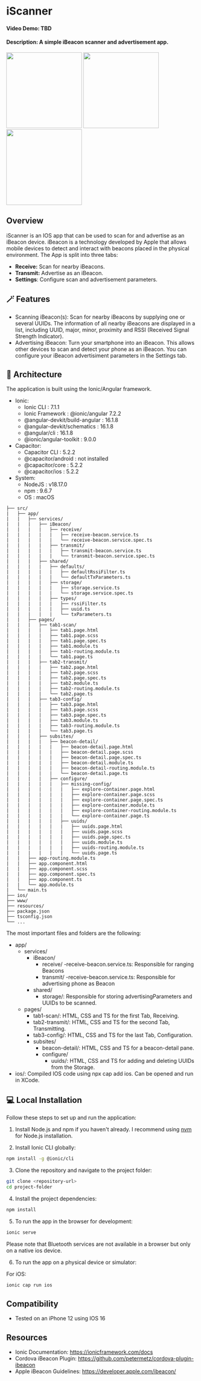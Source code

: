 # iScanner

#### Video Demo: TBD
#### Description: A simple iBeacon scanner and advertisement app.

<p float="left">
<img src="./screenshots/receive.PNG" width="200">
<img src="./screenshots/transmit.jpeg" width="200">
<img src="./screenshots/settings.jpeg" width="200">
</p>

## Overview

iScanner is an IOS app that can be used to scan for and advertise as an iBeacon device. iBeacon is a technology developed by Apple that allows mobile devices to detect and interact with beacons placed in the physical environment. The App is split into three tabs:

- **Receive:** Scan for nearby iBeacons.
- **Transmit:** Advertise as an iBeacon.
- **Settings**: Configure scan and advertisement parameters.

## 🪄 Features

- Scanning iBeacon(s): Scan for nearby iBeacons by supplying one or several UUIDs. The information of all nearby iBeacons are displayed in a list, including UUID, major, minor, proximity and RSSI (Received Signal Strength Indicator).
- Advertising iBeacon: Turn your smartphone into an iBeacon. This allows other devices to scan and detect your phone as an iBeacon. You can configure your iBeacon advertisiment parameters in the Settings tab.


## 🔧 Architecture

The application is built using the Ionic/Angular framework.

- Ionic:
    - Ionic CLI                     : 7.1.1
    - Ionic Framework               : @ionic/angular 7.2.2
    - @angular-devkit/build-angular : 16.1.8
    - @angular-devkit/schematics    : 16.1.8
    - @angular/cli                  : 16.1.8
    - @ionic/angular-toolkit        : 9.0.0
- Capacitor:
    - Capacitor CLI      : 5.2.2
    - @capacitor/android : not installed
    - @capacitor/core    : 5.2.2
    - @capacitor/ios     : 5.2.2
- System:
    - NodeJS : v18.17.0
    - npm    : 9.6.7
    - OS     : macOS



```plaintext
├── src/
|   ├── app/
|   |   ├── services/
|   |   |   ├── iBeacon/
|   |   |   |   ├── receive/
|   |   |   |   |   ├── receive-beacon.service.ts
|   |   |   |   |   └── receive-beacon.service.spec.ts
|   |   |   |   ├── transmit/
|   |   |   |   |   ├── transmit-beacon.service.ts
|   |   |   |   |   └── transmit-beacon.service.spec.ts
|   |   |   ├── shared/
|   |   |   |   ├── defaults/
|   |   |   |   |   ├── defaultRssiFilter.ts
|   |   |   |   |   └── defaultTxParameters.ts
|   |   |   |   ├── storage/
|   |   |   |   |   ├── storage.service.ts
|   |   |   |   |   └── storage.service.spec.ts
|   |   |   |   ├── types/
|   |   |   |   |   ├── rssiFilter.ts
|   |   |   |   |   ├── uuid.ts
|   |   |   |   |   └── txParameters.ts
|   |   ├── pages/
|   |   |   ├── tab1-scan/
|   |   |   |   ├── tab1.page.html
|   |   |   |   ├── tab1.page.scss
|   |   |   |   ├── tab1.page.spec.ts
|   |   |   |   ├── tab1.module.ts
|   |   |   |   ├── tab1-routing.module.ts
|   |   |   |   └── tab1.page.ts
|   |   |   ├── tab2-transmit/
|   |   |   |   ├── tab2.page.html
|   |   |   |   ├── tab2.page.scss
|   |   |   |   ├── tab2.page.spec.ts
|   |   |   |   ├── tab2.module.ts
|   |   |   |   ├── tab2-routing.module.ts
|   |   |   |   └── tab2.page.ts
|   |   |   ├── tab3-config/
|   |   |   |   ├── tab3.page.html
|   |   |   |   ├── tab3.page.scss
|   |   |   |   ├── tab3.page.spec.ts
|   |   |   |   ├── tab3.module.ts
|   |   |   |   ├── tab3-routing.module.ts
|   |   |   |   └── tab3.page.ts
|   |   |   ├── subsites/
|   |   |   |   ├── beacon-detail/
|   |   |   |   |   ├── beacon-detail.page.html
|   |   |   |   |   ├── beacon-detail.page.scss
|   |   |   |   |   ├── beacon-detail.page.spec.ts
|   |   |   |   |   ├── beacon-detail.module.ts
|   |   |   |   |   ├── beacon-detail-routing.module.ts
|   |   |   |   |   └── beacon-detail.page.ts
|   |   |   |   ├── configure/
|   |   |   |   |   ├── missing-config/
|   |   |   |   |   |   ├── explore-container.page.html
|   |   |   |   |   |   ├── explore-container.page.scss
|   |   |   |   |   |   ├── explore-container.page.spec.ts
|   |   |   |   |   |   ├── explore-container.module.ts
|   |   |   |   |   |   ├── explore-container-routing.module.ts
|   |   |   |   |   |   └── explore-container.page.ts
|   |   |   |   |   ├── uuids/
|   |   |   |   |   |   ├── uuids.page.html
|   |   |   |   |   |   ├── uuids.page.scss
|   |   |   |   |   |   ├── uuids.page.spec.ts
|   |   |   |   |   |   ├── uuids.module.ts
|   |   |   |   |   |   ├── uuids-routing.module.ts
|   |   |   |   |   |   └── uuids.page.ts
|   |   ├── app-routing.module.ts
|   |   ├── app.component.html
|   |   ├── app.component.scss
|   |   ├── app.component.spec.ts
|   |   ├── app.component.ts
|   |   └── app.module.ts
|   └── main.ts
├── ios/
├── www/
├── resources/
├── package.json
├── tsconfig.json
└── ...
```
The most important files and folders are the following:
- app/
    - services/
        - iBeacon/
            - receive/
                -receive-beacon.service.ts: Responsible for ranging Beacons
            - transmit/
                -receive-beacon.service.ts: Responsible for advertising phone as Beacon
        - shared/
            - storage/: Responsible for storing advertisingParameters and UUIDs to be scanned.
    - pages/
        - tab1-scan/: HTML, CSS and TS for the first Tab, Receiving.
        - tab2-transmit/: HTML, CSS and TS for the second Tab, Transmitting.
        - tab3-config/: HTML, CSS and TS for the last Tab, Configuration.
        - subsites/
            - beacon-detail/: HTML, CSS and TS for a beacon-detail pane.
            - configure/
                - uuids/: HTML, CSS and TS for adding and deleting UUIDs from the Storage.
- ios/: Compiled IOS code using npx cap add ios. Can be opened and run in XCode.

## 💻 Local Installation

Follow these steps to set up and run the application:

1. Install Node.js and npm if you haven't already. I recommend using [nvm](https://github.com/nvm-sh/nvm) for Node.js installation.

2. Install Ionic CLI globally:
```bash
npm install -g @ionic/cli
```

3. Clone the repository and navigate to the project folder:

```bash
git clone <repository-url>
cd project-folder
```

4. Install the project dependencies:

```bash
npm install
```
5. To run the app in the browser for development:
```bash
ionic serve
```
Please note that Bluetooth services are not available in a browser but only on a native ios device.

6. To run the app on a physical device or simulator:

For iOS:

```bash
ionic cap run ios
```

## Compatibility

- Tested on an iPhone 12 using IOS 16

## Resources

- Ionic Documentation: https://ionicframework.com/docs
- Cordova iBeacon Plugin: https://github.com/petermetz/cordova-plugin-ibeacon
- Apple iBeacon Guidelines: https://developer.apple.com/ibeacon/